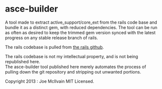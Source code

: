asce-builder
============

A tool made to extract active_support/core_ext from the rails code base and 
bundle it as a distinct gem, with reduced dependencies. The tool can be run 
as often as desired to keep the trimmed gem version synced with the latest 
progress on any stable release branch of rails.

The rails codebase is pulled from [the rails github](https://github.com/rails/rails).

The rails codebase is not my intellectual property, and is not being republished here.  
The asce-builder tool published here merely automates the process of pulling down 
the git repository and stripping out unwanted portions.

Copyright 2013 : Joe McIlvain
MIT Licensed.
